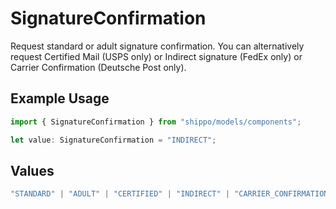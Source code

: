 # SignatureConfirmation

Request standard or adult signature confirmation. You can alternatively request Certified Mail (USPS only) 
or Indirect signature (FedEx only) or Carrier Confirmation (Deutsche Post only).

## Example Usage

```typescript
import { SignatureConfirmation } from "shippo/models/components";

let value: SignatureConfirmation = "INDIRECT";
```

## Values

```typescript
"STANDARD" | "ADULT" | "CERTIFIED" | "INDIRECT" | "CARRIER_CONFIRMATION"
```